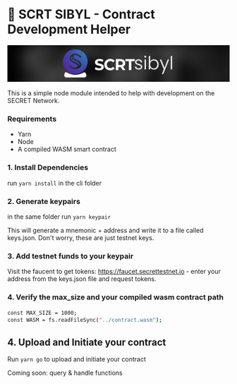 # 🚀 SCRT SIBYL - Contract Development Helper

![scrt sibyl image](../images/logo_horizontal.png)

This is a simple node module intended to help with development on the SECRET Network.

### Requirements

- Yarn
- Node
- A compiled WASM smart contract

### 1. Install Dependencies

run `yarn install` in the cli folder

### 2. Generate keypairs

in the same folder run `yarn keypair`

This will generate a mnemonic + address and write it to a file called keys.json. Don't worry, these are just testnet keys.

### 3. Add testnet funds to your keypair

Visit the faucent to get tokens: https://faucet.secrettestnet.io - enter your address from the keys.json file and request tokens.

### 4. Verify the max_size and your compiled wasm contract path

```sh
const MAX_SIZE = 1000;
const WASM = fs.readFileSync("../contract.wasm");
```

## 4. Upload and Initiate your contract

Run `yarn go` to upload and initiate your contract

Coming soon: query & handle functions
